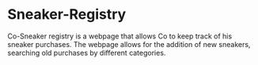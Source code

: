 # Sneaker-Registry
Co-Sneaker registry is a webpage that allows Co to keep track of his sneaker purchases. The webpage allows for the addition of new sneakers, searching old purchases by different categories. 
